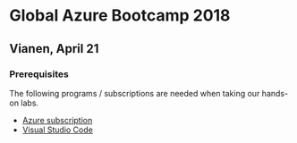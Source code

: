 # Global Azure Bootcamp 2018

## Vianen, April 21

### Prerequisites

The following programs / subscriptions are needed when taking our hands-on labs.

- [Azure subscription](https://azure.microsoft.com/en-us/free/)
- [Visual Studio Code](https://code.visualstudio.com/)
